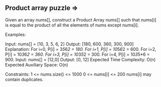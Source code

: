 Product array puzzle  =>
--------------------


Given an array nums[], construct a Product Array nums[] such that nums[i] is equal to the product of all the elements of nums except nums[i].

Examples:

Input: nums[] = [10, 3, 5, 6, 2]
Output: [180, 600, 360, 300, 900]
Explanation: For i=0, P[i] = 3*5*6*2 = 180.
For i=1, P[i] = 10*5*6*2 = 600.
For i=2, P[i] = 10*3*6*2 = 360.
For i=3, P[i] = 10*3*5*2 = 300.
For i=4, P[i] = 10*3*5*6 = 900.
Input: nums[] = [12,0]
Output: [0, 12]
Expected Time Complexity: O(n)
Expected Auxiliary Space: O(n)

Constraints:
1 <= nums.size() <= 1000
0 <= nums[i] <= 200
nums[i] may contain duplicates.

